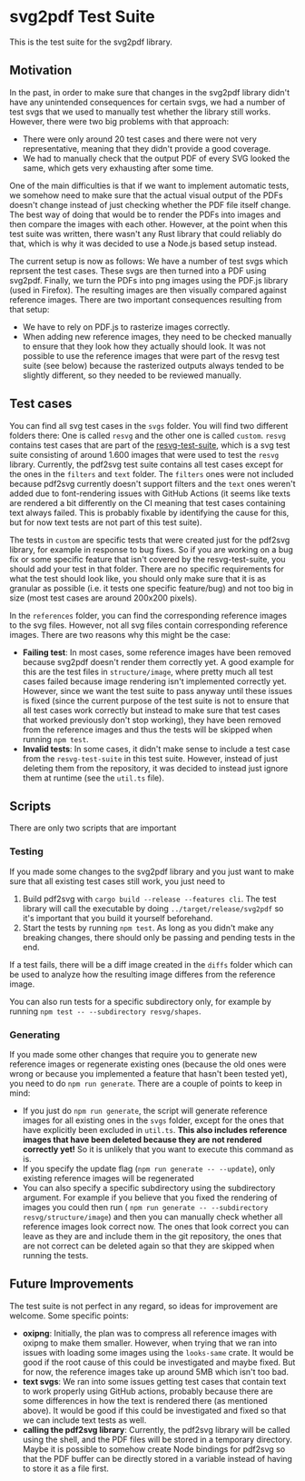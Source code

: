 # svg2pdf Test Suite

This is the test suite for the svg2pdf library. 

## Motivation
In the past, in order to make sure that changes in the svg2pdf library
didn't have any unintended consequences for certain svgs, we had a number
of test svgs that we used to manually test whether the library still works.
However, there were two big problems with that approach:

- There were only around 20 test cases and there were not very representative,
meaning that they didn't provide a good coverage.
- We had to manually check that the output PDF of every SVG looked the same,
which gets very exhausting after some time.

One of the main difficulties is that if we want to implement automatic tests,
we somehow need to make sure that the actual visual output of the PDFs doesn't
change instead of just checking whether the PDF file itself change. The best way
of doing that would be to render the PDFs into images and then compare the images
with each other. However, at the point when this test suite was written, there wasn't
any Rust library that could reliably do that, which is why it was decided to use
a Node.js based setup instead.

The current setup is now as follows: We have a number of test svgs which reprsent 
the test cases. These svgs are then turned into a PDF using svg2pdf. Finally, we
turn the PDFs into png images using the PDF.js library (used in Firefox). The resulting
images are then visually compared against reference images. There are two important consequences
resulting from that setup:

- We have to rely on PDF.js to rasterize images correctly.
- When adding new reference images, they need to be checked manually to ensure that they
look how they actually should look. It was not possible to use the reference images that were part
of the resvg test suite (see below) because the rasterized outputs always tended to be slightly different,
so they needed to be reviewed manually.

## Test cases
You can find all svg test cases in the `svgs` folder. You will find two different folders
there: One is called `resvg` and the other one is called `custom`. `resvg` contains test cases
that are part of the [resvg-test-suite](https://github.com/RazrFalcon/resvg-test-suite), which is
a svg test suite consisting of around 1.600 images that were used to test the `resvg` library. Currently,
the pdf2svg test suite contains all test cases except for the ones in the `filters` and `text` folder.
The `filters` ones were not included because pdf2svg currently doesn't support filters and the `text`
ones weren't added due to font-rendering issues with GitHub Actions (it seems like texts are rendered
a bit differently on the CI meaning that test cases containing text always failed. This 
is probably fixable by identifying the cause for this, but for now text tests are not part of
this test suite).

The tests in `custom` are specific tests that were created just for the pdf2svg library, for example
in response to bug fixes. So if you are working on a bug fix or some specific feature that isn't covered
by the resvg-test-suite, you should add your test in that folder. There are no specific requirements for
what the test should look like, you should only make sure that it is as granular as possible (i.e.
it tests one specific feature/bug) and not too big in size (most test cases are around 200x200 pixels).

In the `references` folder, you can find the corresponding reference images to the svg files.
However, not all svg files contain corresponding reference images. There are two reasons
why this might be the case:

- **Failing test**: In most cases, some reference images have been removed because svg2pdf doesn't
render them correctly yet. A good example for this are the test files in `structure/image`, where
pretty much all test cases failed because image rendering isn't implemented correctly yet. However,
since we want the test suite to pass anyway until these issues is fixed (since the current purpose of 
the test suite is not to ensure that all test cases work correctly but instead to make sure that
test cases that worked previously don't stop working), they have been removed from the reference images
and thus the tests will be skipped when running `npm test`.
- **Invalid tests**: In some cases, it didn't make sense to include a test case 
from the `resvg-test-suite` in this test suite. However, instead of just deleting them
from the repository, it was decided to instead just ignore them at runtime (see the `util.ts` file).

## Scripts

There are only two scripts that are important

### Testing
If you made some changes to the svg2pdf library and you just want to make sure that all
existing test cases still work, you just need to
1. Build pdf2svg with `cargo build --release --features cli`. The test library will call the executable
by doing `../target/release/svg2pdf` so it's important that you build it yourself beforehand.
2. Start the tests by running `npm test`. As long as you didn't make any breaking changes, there should
only be passing and pending tests in the end.

If a test fails, there will be a diff image created in the `diffs` folder which can be used
to analyze how the resulting image differes from the reference image.

You can also run tests for a specific subdirectory only, for example by running 
`npm test -- --subdirectory resvg/shapes`.

### Generating
If you made some other changes that require you to generate new reference images or 
regenerate existing ones (because the old ones were wrong or because you implemented 
a feature that hasn't been tested yet), you need to do `npm run generate`. There are a
couple of points to keep in mind:

- If you just do `npm run generate`, the script will generate reference images for all
existing ones in the `svgs` folder, except for the ones that have explicitly been excluded
in `util.ts`. **This also includes reference images that have been deleted because they are
not rendered correctly yet!** So it is unlikely that you want to execute this command as is.
- If you specify the update flag (`npm run generate -- --update`), only existing reference 
images will be regenerated
- You can also specify a specific subdirectory using the subdirectory argument. For example
if you believe that you fixed the rendering of images you could then run (
`npm run generate -- --subdirectory resvg/structure/image`) and then you can manually check
whether all reference images look correct now. The ones that look correct you can leave as 
they are and include them in the git repository, the ones that are not correct can be deleted 
again so that they are skipped when running the tests.

## Future Improvements
The test suite is not perfect in any regard, so ideas for improvement are welcome. Some
specific points:
- **oxipng**: Initially, the plan was to compress all reference images with oxipng to make them smaller. However,
when trying that we ran into issues with loading some images using the `looks-same` crate. It would be
good if the root cause of this could be investigated and maybe fixed. But for now, the reference images take up
around 5MB which isn't too bad.
- **text svgs**: We ran into some issues getting test cases that contain text to work properly using GitHub
actions, probably because there are some differences in how the text is rendered there (as mentioned above).
It would be good if this could be investigated and fixed so that we can include text tests as well.
- **calling the pdf2svg library**: Currently, the pdf2svg library will be called using the shell, and the PDF
files will be stored in a temporary directory. Maybe it is possible to somehow create Node bindings for pdf2svg
so that the PDF buffer can be directly stored in a variable instead of having to store it as a file first.